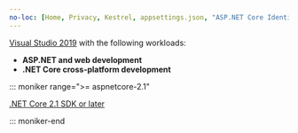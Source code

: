 ```yaml
---
no-loc: [Home, Privacy, Kestrel, appsettings.json, "ASP.NET Core Identity", cookie, Cookie, Blazor, "Blazor Server", "Blazor WebAssembly", "Identity", "Let's Encrypt", Razor, SignalR]
---
```

[Visual Studio 2019](https://visualstudio.microsoft.com/downloads/?utm_medium=microsoft&utm_source=docs.microsoft.com&utm_campaign=inline+link&utm_content=download+vs2019) with the following workloads:

* **ASP.NET and web development**
* **.NET Core cross-platform development**

::: moniker range=">= aspnetcore-2.1"

[.NET Core 2.1 SDK or later](https://dotnet.microsoft.com/download)

::: moniker-end
